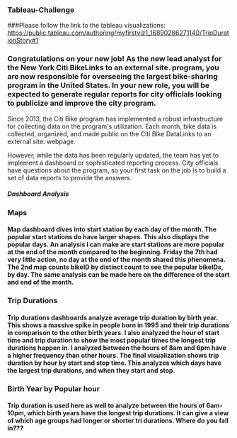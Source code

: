 ### Tableau-Challenge

###Please follow the link to the tableau visualizations: https://public.tableau.com/authoring/myfirstviz1_16890286271140/TripDurationStory#1


### Congratulations on your new job! As the new lead analyst for the New York Citi BikeLinks to an external site. program, you are now responsible for overseeing the largest bike-sharing program in the United States. In your new role, you will be expected to generate regular reports for city officials looking to publicize and improve the city program.

Since 2013, the Citi Bike program has implemented a robust infrastructure for collecting data on the program's utilization. Each month, bike data is collected, organized, and made public on the Citi Bike DataLinks to an external site. webpage.

However, while the data has been regularly updated, the team has yet to implement a dashboard or sophisticated reporting process. City officials have questions about the program, so your first task on the job is to build a set of data reports to provide the answers.



##### Dashboard Analysis

### Maps
#### Map dashboard dives into start station by each day of the month. The popular start stations do have larger shapes. This also displays the popular days. An analysis I can make are start stations are more popular at the end of the month compared to the beginning. Friday the 7th had very little action, no day at the end of the month shared this phenomena. The 2nd map counts bikeID by distinct count to see the popular bikeIDs, by day. The same analysis can be made here on the difference of the start and end of the month.

### Trip Durations
#### Trip durations dashboards analyze average trip duration by birth year. This shows a massive spike in people born in 1995 and their trip durations in comparison to the other birth years. I also analyzed the hour of start time and trip duration to show the most popular times the longest trip durations happen in. I analyzed between the hours of 8am and 6pm have a higher frequency than other hours. The final visualization shows trip duration by hour by start and stop time. This analyzes which days have the largest trip durations, and when they start and stop.

### Birth Year by Popular hour
#### Trip duration is used here as well to analyze between the hours of 6am-10pm, which birth years have the longest trip durations. It can give a view of which age groups had longer or shorter tri durations. Where do you fall in???
